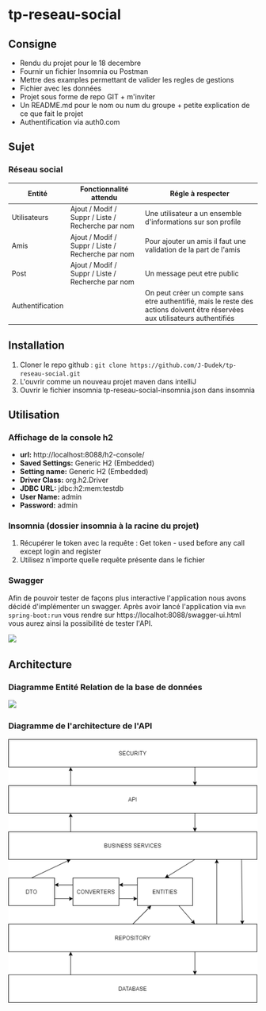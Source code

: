 # tp-reseau-social
## Consigne

* Rendu du projet pour le 18 decembre
* Fournir un fichier Insomnia ou Postman
* Mettre des examples permettant de valider les regles de gestions
* Fichier avec les données
* Projet sous forme de repo GIT + m'inviter 
* Un README.md pour le nom ou num du groupe + petite explication de ce que fait le projet
* Authentification via auth0.com

## Sujet
### Réseau social

| Entité       | Fonctionnalité attendu | Régle à respecter |
| ------------ | ---------------------- | ----------------- |
|     Utilisateurs         |  Ajout / Modif / Suppr / Liste / Recherche par nom                      | Une utilisateur a un ensemble d'informations sur son profile                  |
|     Amis         |     Ajout / Modif / Suppr / Liste / Recherche par nom                   |     Pour ajouter un amis il faut une validation de la part de l'amis              |
|         Post     |               Ajout / Modif / Suppr / Liste / Recherche par nom         |   Un message peut etre public                |
| Authentification |             |On peut créer un compte sans etre authentifié, mais le reste des actions doivent être réservées aux utilisateurs authentifiés          |


## Installation 

1. Cloner le repo github : `git clone https://github.com/J-Dudek/tp-reseau-social.git`
2. L'ouvrir comme un nouveau projet maven dans intelliJ
3. Ouvrir le fichier insomnia tp-reseau-social-insomnia.json dans insomnia

## Utilisation
### Affichage de la console h2
- **url:** http://localhost:8088/h2-console/
- **Saved Settings:** Generic H2 (Embedded)
- **Setting name:** Generic H2 (Embedded)
- **Driver Class:** org.h2.Driver
- **JDBC URL:** jdbc:h2:mem:testdb
- **User Name:** admin
- **Password:** admin

### Insomnia (dossier insomnia à la racine du projet)
1. Récupérer le token avec la requête : Get token - used before any call except login and register
2. Utilisez n'importe quelle requête présente dans le fichier
### Swagger
Afin de pouvoir tester de façons plus interactive l'application nous avons décidé d'implémenter un swagger.
Après avoir lancé l'application via `mvn spring-boot:run` vous rendre sur https://localhot:8088/swagger-ui.html vous aurez ainsi la possibilité de tester l'API.

![](https://github.com/digeridooLeSage/stockage/blob/main/demo%20projet%20social/demo%20authenth%20full.gif)

## Architecture
### Diagramme Entité Relation de la base de données
[![](https://mermaid.ink/img/eyJjb2RlIjoiZXJEaWFncmFtXG4gICAgICAgICAgVVNFUiB8fC0tb3sgUE9TVCA6IFdSSVRFXG4gICAgICAgICAgVVNFUiB9by0tb3sgVVNFUiA6IEZSSUVORFNISVBcbiAgICAgICAgICBVU0VSIH1vLS1veyBVU0VSIDogSU5WSVRBVElPTlxuICAgICAgICAgICAgIiwibWVybWFpZCI6e30sInVwZGF0ZUVkaXRvciI6ZmFsc2V9)](https://mermaid-js.github.io/mermaid-live-editor/#/edit/eyJjb2RlIjoiZXJEaWFncmFtXG4gICAgICAgICAgVVNFUiB8fC0tb3sgUE9TVCA6IFdSSVRFXG4gICAgICAgICAgVVNFUiB9by0tb3sgVVNFUiA6IEZSSUVORFNISVBcbiAgICAgICAgICBVU0VSIH1vLS1veyBVU0VSIDogSU5WSVRBVElPTlxuICAgICAgICAgICAgIiwibWVybWFpZCI6e30sInVwZGF0ZUVkaXRvciI6ZmFsc2V9)

### Diagramme de l'architecture de l'API
![](https://github.com/J-Dudek/tp-reseau-social/blob/main/documentation/api_architecture.png)
